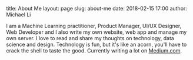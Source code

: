 title: About Me
layout: page
slug: about-me
date: 2018-02-15 17:00
author: Michael Li

I am a Machine Learning practitioner, Product Manager, UI/UX Designer, Web Developer and I also write my own website, web app and manage my own server. I love to read and share my thoughts on technology, data science and design. Technology is fun, but it's like an acorn, you'll have to crack the shell to taste the good. 
Currently writing a lot on [Medium.com](https://medium.com/@lymenlee). 
